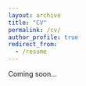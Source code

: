 ```yaml
---
layout: archive
title: "CV"
permalink: /cv/
author_profile: true
redirect_from:
  - /resume
---
```


Coming soon...
